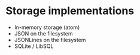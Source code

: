 # Storage implementations

- In-memory storage (atom)
- JSON on the filesystem
- JSONLines on the filesystem
- SQLite / LibSQL
